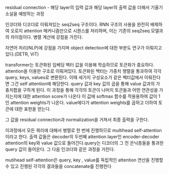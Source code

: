 
residual connection -  해당 layer의 입력 값과 해당 layer의 출력 값을 더해서 기울기 소실을 예방하는 과정

인코더와 디코더로 이뤄져있는 seq2seq 구조이다. RNN 구조의 사용을 완전히 배제하여 오로지 attention 매커니즘만으로 시퀀스를 처리하며, 이는 기존의 seq2seq 모델과의 차이점이다. 병렬 계산에 강점을 가진다.

자연어 처리(NLP)에 강점을 가지며 
object detection에 대한 부분도 연구가 이뤄지고 있다.(DETR, ViT)

transformer는 토큰화된 임베딩 벡터 값을 이용해 학습하므로 토큰화가 중요하다. 
attention을 이용한 구조로 이뤄져있다. 
토큰화된 백터는 가중치 행렬을 통과하여 각각 query, keys, values로 변환된다. 이때 세가지 구성요소가 같은 벡터값에서 이뤄진다면 그건 self attention에 해당한다. 
query 값과 key 값의 곱을 통해 value 값과의 가충치합을 구하게 된다. 이 과정을 통해 각각의 토큰이 나머지 토큰들과 어떤 연관성을 가지는지에 대한 attention score가 나온다 이 값에 softmax 함수를 적용용하여 값이 1인 attention weights가 나온다. value에다가 attention weights를 곱하고 더하여 토큰에 대한 표현을 얻는다.

그 값을 residual connection과 normalization을 거쳐서 최종 출력을 구한다. 

이과정에서 모든 쿼리에 대해서 병렬로 한 번에 진행하므로 multihead self-attention이라고 한다. 출력 값들은 decoder의 두번째 attention layer인 encoder-decoder attention의 key와 value 값으로 들어간다.query는 디코더의 그 전 은닉층들을 통과한 query 값이 들어온다. 그 다음 인코더와 같은 과정을 거친다.

mutihead self-attention은 query, key , value를 독립적인 attention 연산을 진행할 수 있고 진행된 각각의 결과들을 concatenate를 진행한다


